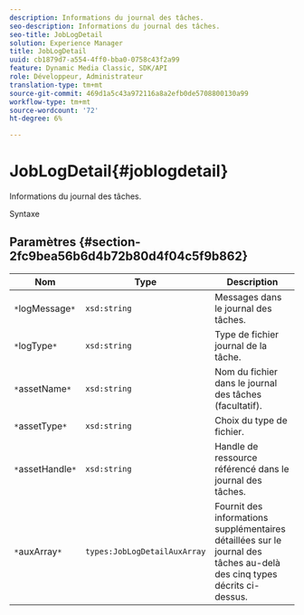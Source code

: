 ```yaml
---
description: Informations du journal des tâches.
seo-description: Informations du journal des tâches.
seo-title: JobLogDetail
solution: Experience Manager
title: JobLogDetail
uuid: cb1879d7-a554-4ff0-bba0-0758c43f2a99
feature: Dynamic Media Classic, SDK/API
role: Développeur, Administrateur
translation-type: tm+mt
source-git-commit: 469d1a5c43a972116a8a2efb0de5708800130a99
workflow-type: tm+mt
source-wordcount: '72'
ht-degree: 6%

---
```



# JobLogDetail{#joblogdetail}

Informations du journal des tâches.

Syntaxe

## Paramètres {#section-2fc9bea56b6d4b72b80d4f04c5f9b862}

| Nom | Type | Description |
|---|---|---|
| `*`logMessage`*` | `xsd:string` | Messages dans le journal des tâches. |
| `*`logType`*` | `xsd:string` | Type de fichier journal de la tâche. |
| `*`assetName`*` | `xsd:string` | Nom du fichier dans le journal des tâches (facultatif). |
| `*`assetType`*` | `xsd:string` | Choix du type de fichier. |
| `*`assetHandle`*` | `xsd:string` | Handle de ressource référencé dans le journal des tâches. |
| `*`auxArray`*` | `types:JobLogDetailAuxArray` | Fournit des informations supplémentaires détaillées sur le journal des tâches au-delà des cinq types décrits ci-dessus. |

